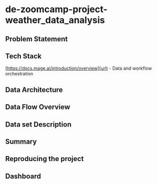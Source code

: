 # de-zoomcamp-project-weather_data_analysis

## Problem Statement


## Tech Stack
[https://docs.mage.ai/introduction/overview](url) - Data and workflow orchestration



## Data Architecture



## Data Flow Overview


## Data set Description


## Summary 


## Reproducing the project


## Dashboard
